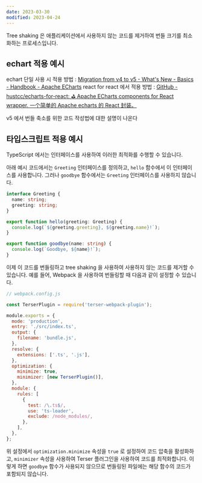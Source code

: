 ```yaml
---
date: 2023-03-30
modified: 2023-04-24
---
```

Tree shaking 은 애플리케이션에서 사용하지 않는 코드를 제거하여 번들 크기를 최소화하는 프로세스입니다.

## echart 적용 예시

echart 단일 사용 시 적용 방법 : [Migration from v4 to v5 - What's New - Basics - Handbook - Apache ECharts](https://echarts.apache.org/handbook/en/basics/release-note/v5-upgrade-guide/)
react for react 에서 적용 방법 : [GitHub - hustcc/echarts-for-react: ⛳️ Apache ECharts components for React wrapper. 一个简单的 Apache echarts 的 React 封装。](https://github.com/hustcc/echarts-for-react#usage)

v5 에서 번들 축소를 위한 코드 작성법에 대한 설명이 나온다

## 타입스크립트 적용 예시

TypeScript 에서는 인터페이스를 사용하여 이러한 최적화를 수행할 수 있습니다.

아래 예시 코드에서는 `Greeting` 인터페이스를 정의하고, `hello` 함수에서 이 인터페이스를 사용합니다. 그러나 `goodbye` 함수에서는 `Greeting` 인터페이스를 사용하지 않습니다.

```typescript
interface Greeting {
  name: string;
  greeting: string;
}

export function hello(greeting: Greeting) {
  console.log(`${greeting.greeting}, ${greeting.name}!`);
}

export function goodbye(name: string) {
  console.log(`Goodbye, ${name}!`);
}
```

이제 이 코드를 번들링하고 tree shaking 을 사용하여 사용하지 않는 코드를 제거할 수 있습니다. 예를 들어, Webpack 을 사용하여 번들링할 때 다음과 같이 설정할 수 있습니다.

```javascript
// webpack.config.js

const TerserPlugin = require('terser-webpack-plugin');

module.exports = {
  mode: 'production',
  entry: './src/index.ts',
  output: {
    filename: 'bundle.js',
  },
  resolve: {
    extensions: ['.ts', '.js'],
  },
  optimization: {
    minimize: true,
    minimizer: [new TerserPlugin()],
  },
  module: {
    rules: [
      {
        test: /\.ts$/,
        use: 'ts-loader',
        exclude: /node_modules/,
      },
    ],
  },
};
```

위 설정에서 `optimization.minimize` 속성을 `true` 로 설정하여 코드 압축을 활성화하고, `minimizer` 속성을 사용하여 Terser 플러그인을 사용하여 코드를 최적화합니다. 이렇게 하면 `goodbye` 함수가 사용되지 않으므로 번들링된 파일에는 해당 함수의 코드가 포함되지 않습니다.
